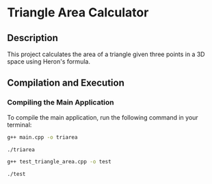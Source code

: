 # Triangle Area Calculator

## Description
This project calculates the area of a triangle given three points in a 3D space using Heron's formula.

## Compilation and Execution

### Compiling the Main Application
To compile the main application, run the following command in your terminal:
```bash
g++ main.cpp -o triarea
```
```bash
./triarea
```
```bash
g++ test_triangle_area.cpp -o test
```
```bash
./test
```
